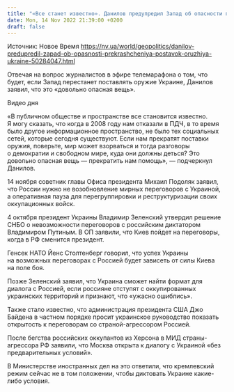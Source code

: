 ```yaml
---
title: "«Все станет известно». Данилов предупредил Запад об опасности прекращения поставок оружия Украине"
date: Mon, 14 Nov 2022 21:39:00 +0200
draft: false
---
```

Источник: Новое Время https://nv.ua/world/geopolitics/danilov-predupredil-zapad-ob-opasnosti-prekrashcheniya-postavok-oruzhiya-ukraine-50284047.html


 Отвечая на вопрос журналистов в эфире телемарафона о том, что будет, если Запад перестанет поставлять оружие Украине, Данилов заявил, что это «довольно опасная вещь».

 Видео дня   

«В публичном обществе и пространстве все становится известно. Я могу сказать, что когда в 2008 году нам отказали в ПДЧ, в то время было другое информационное пространство, не было тех социальных сетей, которые сегодня существуют. Если нам прекратят поставки оружия, поверьте, мир может взорваться и тогда разговоры о демократии и свободном мире, куда они должны деться? Это довольно опасная вещь — прекратить нам помощь», — подчеркнул Данилов.

14 ноября советник главы Офиса президента Михаил Подоляк заявил, что России нужно не возобновление мирных переговоров с Украиной, а оперативная пауза для перегруппировки и реструктуризации своих оккупационных войск.

4 октября президент Украины Владимир Зеленский утвердил решение СНБО о невозможности переговоров с российским диктатором Владимиром Путиным. В ОП заявили, что Киев пойдет на переговоры, когда в РФ сменится президент.

Генсек НАТО Йенс Столтенберг говорил, что успех Украины на возможных переговорах с Россией будет зависеть от силы Киева на поле боя.

Позже Зеленский заявил, что Украина сможет найти формат для диалога с Россией, если россияне отступят с оккупированных украинских территорий и признают, что «ужасно ошиблись».

Также стало известно, что администрация президента США Джо Байдена в частном порядке просит украинское руководство показать открытость к переговорам со страной-агрессором Россией.

После бегства российских оккупантов из Херсона в МИД страны-агрессора РФ заявили, что Москва открыта к диалогу с Украиной «без предварительных условий».

В Министерстве иностранных дел на это ответили, что кремлевский режим сейчас не в том положении, чтобы диктовать Украине какие-либо условия.
